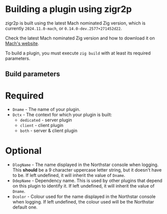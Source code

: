 # Building a plugin using zigr2p

zigr2p is built using the latest Mach nominated Zig version, which is currently `2024.11.0-mach`, or `0.14.0-dev.2577+271452d22`.

Check the latest Mach nominated Zig version and how to download it on [Mach's website](https://machengine.org/docs/nominated-zig/).

To build a plugin, you must execute `zig build` with at least its required parameters.

## Build parameters

# Required

- `Dname` - The name of your plugin.
- `Dctx` - The context for which your plugin is built:
    - `dedicated` - server plugin
    - `client` - client plugin
    - `both` - server & client plugin

# Optional

- `DlogName` - The name displayed in the Northstar console when logging. This **should** be a 9 character uppercase letter string, but it doesn't have to be. If left undefined, it will inherit the value of `Dname`.
- `DdepName` - Dependency name. This is used by other plugins that depend on this plugin to identify it. If left undefined, it will inherit the value of `Dname`.
- `Dcolor` - Colour used for the name displayed in the Northstar console when logging. If left undefined, the colour used will be the Northstar default one.
